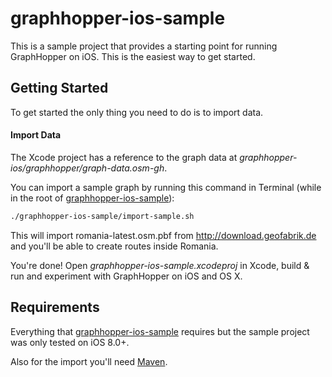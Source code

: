 graphhopper-ios-sample
======================

This is a sample project that provides a starting point for running GraphHopper on iOS. 
This is the easiest way to get started.

## Getting Started

To get started the only thing you need to do is to import data.

#### Import Data

The Xcode project has a reference to the graph data at 
*graphhopper-ios/graphhopper/graph-data.osm-gh*.

You can import a sample graph by running this command in Terminal 
(while in the root of [graphhopper-ios-sample](https://github.com/clns/graphhopper-ios/tree/master/graphhopper-ios-sample)):

```sh
./graphhopper-ios-sample/import-sample.sh
```

This will import romania-latest.osm.pbf from http://download.geofabrik.de 
and you'll be able to create routes inside Romania.

You're done! Open *graphhopper-ios-sample.xcodeproj* in Xcode, build & run 
and experiment with GraphHopper on iOS and OS X.

## Requirements

Everything that [graphhopper-ios-sample](https://github.com/clns/graphhopper-ios/tree/master/graphhopper-ios-sample) 
requires but the sample project was only tested on iOS 8.0+.

Also for the import you'll need [Maven](http://maven.apache.org).
